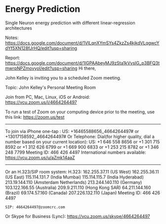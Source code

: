 # Energy Prediction
 Single Neuron energy prediction with different linear-regression architectures
 
Notes: https://docs.google.com/document/d/1VlLqnXYmSYs4ZkzZs4kjkdVLqgwcYdYf5XN128fJrHQ/edit?usp=sharing

Report: https://docs.google.com/document/d/1IGPAAbeyMJ9zSta1kVvsIG_p3BFQ3tmwrpNPZmovyoI/edit?usp=sharing
Hi there, 

John Kelley is inviting you to a scheduled Zoom meeting. 

Topic: John Kelley's Personal Meeting Room

Join from PC, Mac, Linux, iOS or Android: https://vcu.zoom.us/j/4664264497

To run a test of Zoom on your computing device prior to the meeting, use this link: https://zoom.us/test

----------------

To join via iPhone one-tap :
    US: +16465588656,,4664264497#  or +13017158592,,4664264497# 
Or Telephone:
    Dial(for higher quality, dial a number based on your current location): 
        US: +1 646 558 8656  or +1 301 715 8592  or +1 312 626 6799  or +1 669 900 6833  or +1 253 215 8782  or +1 346 248 7799 
    Meeting ID: 466 426 4497
    International numbers available: https://vcu.zoom.us/u/aZmk14aaZ

----------------

Or an H.323/SIP room system:
    H.323: 
        162.255.37.11 (US West)
        162.255.36.11 (US East)
        115.114.131.7 (India Mumbai)
        115.114.115.7 (India Hyderabad)
        213.19.144.110 (Amsterdam Netherlands)
        213.244.140.110 (Germany)
        103.122.166.55 (Australia)
        209.9.211.110 (Hong Kong SAR)
        64.211.144.160 (Brazil)
        69.174.57.160 (Canada)
        207.226.132.110 (Japan)
    Meeting ID: 466 426 4497

    SIP: 4664264497@zoomcrc.com

Or Skype for Business (Lync):
    https://vcu.zoom.us/skype/4664264497


